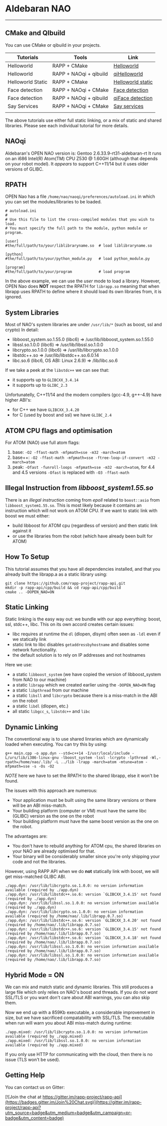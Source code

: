 # Aldebaran NAO
-------------

## CMake and QIbuild

You can use CMake or qibuild in your projects.

| Tutorials | Tools | Link |
|-----------|-------|------|
|Helloworld | RAPP + CMake| [Helloworld](cmake/helloworld/)|
|Helloworld | RAPP + NAOqi + qibuild | [qiHelloworld](qibuild/helloworld/)|
|Helloworld Static | RAPP + CMake | [Helloworld static](cmake/helloworld_static/)|
|Face detection | RAPP + NAOqi + CMake| [Face detection](cmake/face_detection/)|
|Face detection| RAPP + NAOqi + qibuild | [qiFace detection](qibuild/facedetection/)|
|Say Services | RAPP + NAOqi + CMake| [Say services](cmake/say_services/)|
|           |       |   |

The above tutorials use either full static linking, or a mix of static and shared libraries.
Please see each individual tutorial for more details.

## NAOqi

Aldebaran's OPEN NAO version is: Gentoo 2.6.33.9-rt31-aldebaran-rt
It runs on an i686 Intel(R) Atom(TM) CPU Z530 @ 1.60GH (although that depends on your robot model).
It *appears* to support C++11/14 but it uses older versions of GLIBC.

## RPATH

OPEN Nao has a file `/home/nao/naoqi/preferences/autoload.ini` in which you can set the modules/libraries to be loaded.

```
# autoload.ini
#
# Use this file to list the cross-compiled modules that you wish to load.
# You must specify the full path to the module, python module or program.

[user]
#the/full/path/to/your/liblibraryname.so  # load liblibraryname.so

[python]
#the/full/path/to/your/python_module.py   # load python_module.py

[program]
#the/full/path/to/your/program            # load program
```

In the above example, we can use the *user* mode to load a library.
However, OPEN Nao does **NOT** respect the RPATH for `librapp.so` meaning
that when librapp uses RPATH to define where it should load its own libraries from,
it is ignored.

## System Libraries

Most of NAO's system libraries are under `/usr/lib/*` (such as boost, ssl and crypto) 
In detail:

* libboost_system.so.1.55.0 (libc6) => /usr/lib/libboost_system.so.1.55.0
* libssl.so.1.0.0 (libc6) => /usr/lib/libssl.so.1.0.0
* libcrypto.so.1.0.0 (libc6) => /usr/lib/libcrypto.so.1.0.0
* libstdc++.so => /usr/lib/libstdc++.so.6.0.14
* libc.so.6 (libc6, OS ABI: Linux 2.6.9) => /lib/libc.so.6

If we take a peek at the `libstdc++` we can see that:

* it supports up to `GLIBCXX_3.4.14`
* it supports up to `GLIBC_2.3`

Unfortunatelly, C++11/14 and the modern compilers (gcc-4.9, g++-4.9) have higher ABI's:

* for C++ we have `GLIBCXX_3.4.20`
* for C (used by boost and ssl) we have `GLIBC_2.4`

## ATOM CPU flags and optimisation

For ATOM (NAO) use full atom flags:

1. base: `-O2 -ffast-math -mfpmath=sse -m32 -march=atom`
2. base++: `-O2 -ffast-math -mfpmath=sse -ftree-loop-if-convert -m32 -march=atom`
3. peak: `-Ofast -funroll-loops -mfpmath=sse -m32 -march=atom`, for 4.4 and 4.5 versions `-Ofast` is replaced with `-O3 -ffast-math`

## Illegal Instruction from *libboost_system1.55.so*

There is an *illegal instruction* coming from *epoll* related to `boost::asio` from `libboost_system1.55.so`.
This is most likely because it comtains an instruction which will not work on ATOM CPU.
If we want to static link with boost we must either: 

* build libboost for ATOM cpu (regardless of version) and then static link against it
* or use the libraries from the robot (which have already been built for ATOM)

## How To Setup

This tutorial assumes that you have all dependencies installed, 
and that you already built the librapp.a as a static library using:

```
git clone https://github.com/rapp-project/rapp-api.git
mkdir -p rapp-api/cpp/build && cd rapp-api/cpp/build
cmake .. -DOPEN_NAO=ON
```

## Static Linking

Static linking is the easy way out: we bundle with our app everything: boost, ssl, stdc++, libc.
This on its own accord creates certain issues:

* libc requires at runtime the `dl` (dlopen, dlsym) often seen as `-ldl` even if we statically link
* static link to libc disables `getaddressbyhostname` and disables some network functionality.
* the default solution is to rely on IP addresses and not hostnames

Here we use:

* a static `libboost_system` (we have copied the version of libboost_system from NAO to our machine)
* a static `librapp` which we created earlier using the `-DOPEN_NAO=ON` flag
* a static `libpthread` from our machine
* a static `libsll` and `libcrypto` because there is a miss-match in the ABI on the robot
* a static `libdl` (dlopen, etc.)
* all static `libgcc_s`, `libstdc++` and `libc`

## Dynamic Linking

The conventional way is to use shared linraries which are dynamically loaded when executing.
You can try this by using:

```{r, engine='bash', count_lines}
g++ main.cpp -o app.dyn --std=c++14 -I/usr/local/include -L/urs/lib/i386-linux-gnu -lboost_system -lssl -lcrypto -lpthread -Wl,-rpath=/home/nao/.lib/ -L ../lib -lrapp -march=atom -mtune=atom -mfpmath=sse -s -Os -O2
```

*NOTE* here we have to set the RPATH to the shared librapp, else it won't be found.

The issues with this approach are numerous:

* Your application must be built using the same library versions or there will be an ABI miss-match.
* Your building platform (computer or VM) must have the same libc (GLIBC) version as the one on the robot
* Your building platform must have the same boost version as the one on the robot.

The advantages are:

* You don't have to rebuild anything for ATOM cpu, the shared libraries on your NAO are already optimised for that.
* Your binary will be considerably smaller since you're only shipping your code and not the libraries.

However, using RAPP API when we do **not** statically link with boost, we will get miss-matched GLIBC ABI.

```
./app.dyn: /usr/lib/libcrypto.so.1.0.0: no version information available (required by ./app.dyn)
./app.dyn: /usr/lib/libstdc++.so.6: version `GLIBCXX_3.4.15' not found (required by ./app.dyn)
./app.dyn: /usr/lib/libssl.so.1.0.0: no version information available (required by ./app.dyn)
./app.dyn: /usr/lib/libcrypto.so.1.0.0: no version information available (required by /home/nao/.lib/librapp.0.7.so)
./app.dyn: /usr/lib/libstdc++.so.6: version `GLIBCXX_3.4.20' not found (required by /home/nao/.lib/librapp.0.7.so)
./app.dyn: /usr/lib/libstdc++.so.6: version `GLIBCXX_3.4.15' not found (required by /home/nao/.lib/librapp.0.7.so)
./app.dyn: /usr/lib/libstdc++.so.6: version `GLIBCXX_3.4.18' not found (required by /home/nao/.lib/librapp.0.7.so)
./app.dyn: /usr/lib/libssl.so.1.0.0: no version information available (required by /home/nao/.lib/librapp.0.7.so)
./app.dyn: /usr/lib/libssl.so.1.0.0: no version information available (required by /home/nao/.lib/librapp.0.7.so)
```

## Hybrid Mode = ON

We can mix and match static and dynamic libraries.
This still produces a large file which only relies on NAO's boost and threads.
If you do not *want* SSL/TLS or you want don't care about ABI warnings, you can also skip them.

Now we end up with a 859Kb executable, a considerable improvement in size, but we have
sacrificed compatability with SSL/TLS.
The executable when run will warn you about ABI miss-match during runtime:

```
./app.mixed: /usr/lib/libcrypto.so.1.0.0: no version information available (required by ./app.mixed)
./app.mixed: /usr/lib/libssl.so.1.0.0: no version information available (required by ./app.mixed)
```

If you only use HTTP for communicating with the cloud, then there is no issue (TLS won't be used).

## Getting Help

You can contact us on Gitter: 

[![Join the chat at https://gitter.im/rapp-project/rapp-api](https://badges.gitter.im/Join%20Chat.svg)](https://gitter.im/rapp-project/rapp-api?utm_source=badge&utm_medium=badge&utm_campaign=pr-badge&utm_content=badge)
